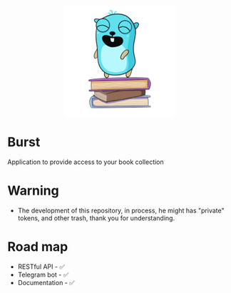 <p align="center">
  <img width="250" align="center" alt="portfolio_view" src="images/logo.png">
</p>

# Burst
Application to provide access to your book collection

# Warning 
- The development of this repository, in process, he might has "private" tokens, and other trash, thank you for understanding.

# Road map
- RESTful API - ✅
- Telegram bot -  ✅
- Documentation - ✅
